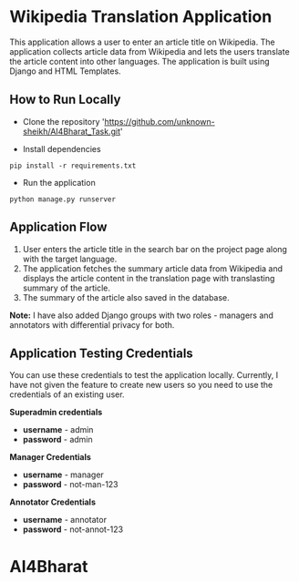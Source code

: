 # Wikipedia Translation Application

This application allows a user to enter an article title on Wikipedia. The application collects article data from Wikipedia and lets the users translate the article content into other languages. The application is built using Django and HTML Templates.

##  How to Run Locally 

* Clone the repository 
'https://github.com/unknown-sheikh/AI4Bharat_Task.git'

* Install dependencies

`pip install -r requirements.txt`

* Run the application

`python manage.py runserver`

## Application Flow 

1. User enters the article title in the search bar on the project page along with the target language. 
2. The application fetches the summary article data from Wikipedia and displays the article content in the translation page with translasting summary of the article.
3. The summary of the article also saved in the database.

**Note:** I have also added Django groups with two roles - managers and annotators with differential privacy for both. 



## Application Testing Credentials 

You can use these credentials to test the application locally. Currently, I have not given the feature to create new users so you need to use the credentials of an existing user.

**Superadmin credentials** 
- **username** - admin 
- **password** - admin

**Manager Credentials**
- **username** - manager
- **password** - not-man-123

**Annotator Credentials** 
- **username** - annotator 
- **password** - not-annot-123

# AI4Bharat
